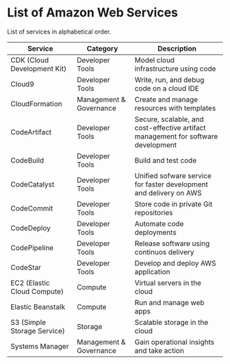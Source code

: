 # List of Amazon Web Services

List of services in alphabetical order.

| Service | Category | Description |
| - | - | - |
| CDK (Cloud Development Kit) | Developer Tools | Model cloud infrastructure using code |
| Cloud9 | Developer Tools | Write, run, and debug code on a cloud IDE |
| CloudFormation | Management & Governance | Create and manage resources with templates |
| CodeArtifact | Developer Tools | Secure, scalable, and cost-effective artifact management for software development |
| CodeBuild | Developer Tools | Build and test code |
| CodeCatalyst | Developer Tools | Unified sofware service for faster development and delivery on AWS |
| CodeCommit | Developer Tools | Store code in private Git repositories |
| CodeDeploy | Developer Tools | Automate code deployments |
| CodePipeline | Developer Tools | Release software using continuos delivery |
| CodeStar | Developer Tools | Develop and deploy AWS application |
| EC2 (Elastic Cloud Compute) | Compute | Virtual servers in the cloud |
| Elastic Beanstalk | Compute | Run and manage web apps |
| S3 (Simple Storage Service) | Storage | Scalable storage in the cloud |
| Systems Manager | Management & Governance | Gain operational insights and take action |



